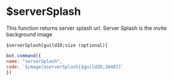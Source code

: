 # $serverSplash

This function returns server splash url. Server Splash is the invite background image

```
$serverSplash[guildID;size (optional)]
```

```javascript
bot.command({
name: "serverSplash",
code: `$image[$serverSplash[$guildID;2048]]`
})
```
